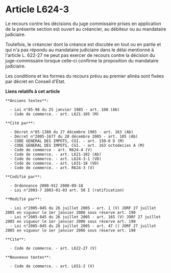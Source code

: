 # Article L624-3

Le recours contre les décisions du juge commissaire prises en application de la présente section est ouvert au créancier, au
débiteur ou au mandataire judiciaire. 

Toutefois, le créancier dont la créance est discutée en tout ou en partie et qui n'a pas répondu au mandataire judiciaire
dans le délai mentionné à l'article L. 622-27 ne peut pas exercer de recours contre la décision du juge-commissaire lorsque
celle-ci confirme la proposition du mandataire judiciaire. 

Les conditions et les formes du recours prévu au premier alinéa sont fixées par décret en Conseil d'Etat.

**Liens relatifs à cet article**

	**Anciens textes**:

	  - Loi n°85-98 du 25 janvier 1985 - art. 180 (Ab)
	  - Code de commerce. - art. L621-105 (M)

	**Cité par**:

	  - Décret n°85-1388 du 27 décembre 1985 - art. 163 (Ab)
	  - Décret n°2005-1677 du 28 décembre 2005 - art. 105 (Ab)
	  - CODE GENERAL DES IMPOTS, CGI. - art. 150-0 D (M)
	  - CODE GENERAL DES IMPOTS, CGI. - art. 163 octodecies A (M)
	  - Code de commerce - art. R624-4 (V)
	  - Code de commerce. - art. L621-102 (Ab)
	  - Code de commerce. - art. L624-3-1 (VD)
	  - Code de commerce. - art. L631-18 (VD)
	  - Code de commerce. - art. R624-3 (V)

	**Codifié par**:

	  - Ordonnance 2000-912 2000-09-18
	  - Loi n°2003-7 2003-01-03 art. 50 I (ratification)

	**Modifié par**:

	  - Loi n°2005-845 du 26 juillet 2005 - art. 1 (V) JORF 27 juillet 2005 en vigueur le 1er janvier 2006 sous réserve art. 190
	  - Loi n°2005-845 du 26 juillet 2005 - art. 165 (V) JORF 27 juillet 2005 en vigueur le 1er janvier 2006 sous réserve art. 190
	  - Loi n°2005-845 du 26 juillet 2005 - art. 47 () JORF 27 juillet 2005 en vigueur le 1er janvier 2006 sous réserve art. 190

	**Cite**:

	  - Code de commerce. - art. L622-27 (V)

	**Nouveaux textes**:

	  - Code de commerce. - art. L651-2 (V)
